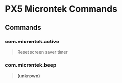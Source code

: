 # PX5 Microntek Commands

## Commands

### com.microntek.active
> Reset screen saver timer

### com.microntek.beep
> **(unknown)**  

